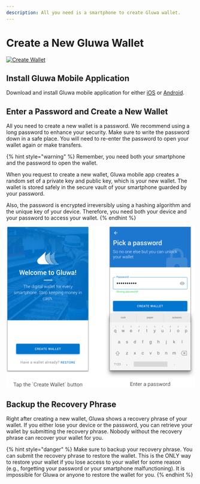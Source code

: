```yaml
---
description: All you need is a smartphone to create Gluwa wallet.
---
```


# Create a New Gluwa Wallet

[![Create Wallet](http://img.youtube.com/vi/ENgwGxtFW-E/0.jpg)](http://www.youtube.com/watch?v=ENgwGxtFW-E)

## Install Gluwa Mobile Application

Download and install Gluwa mobile application for either [iOS](https://itunes.apple.com/us/app/gluwa/id1021292326) or [Android](https://play.google.com/store/apps/details?id=com.gluwa.android).

## Enter a Password and Create a New Wallet

All you need to create a new wallet is a password. We recommend using a long password to enhance your security. Make sure to write the password down in a safe place. You will need to re-enter the password to open your wallet again or make transfers.

{% hint style="warning" %}
Remember, you need both your smartphone and the password to open the wallet.

When you request to create a new wallet, Gluwa mobile app creates a random set of a private key and public key, which is your new wallet. The wallet is stored safely in the secure vault of your smartphone guarded by your password.

Also, the password is encrypted irreversibly using a hashing algorithm and the unique key of your device. Therefore, you need both your device and your password to access your wallet.
{% endhint %}

![](../../.gitbook/assets/create%20%281%29.png)

##  Backup the Recovery Phrase

Right after creating a new wallet, Gluwa shows a recovery phrase of your wallet. If you either lose your device or the password, you can retrieve your wallet by submitting the recovery phrase. Nobody without the recovery phrase can recover your wallet for you.

{% hint style="danger" %}
Make sure to backup your recovery phrase. You can submit the recovery phrase to restore the wallet. This is the ONLY way to restore your wallet if you lose access to your wallet for some reason \(e.g., forgetting your password or your smartphone malfunctioning\). It is impossible for Gluwa or anyone to restore the wallet for you.
{% endhint %}




